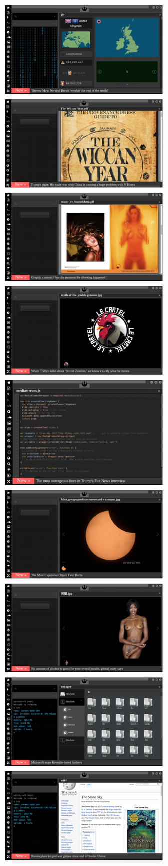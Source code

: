 
![Image](brexit.png)

<!-- 
https://eksisozluk.com/alex-de-souza-vs-gheorghe-hagi--2159708?a=popular bkz hagi siker hacı
bkz kapatınca oh be kafa sikiyormuş denilen ezanlar
https://www.youtube.com/watch?v=EfAsNffCjsM maşşallah
bkz ak parti duckduckgo yu kaparsa olacaklar
bkz fatih tezcandan fatih terime işin yap uyarısı
https://eksisozluk.com/alex-de-souza-vs-gheorghe-hagi--2159708?a=popular bkz hagi siker hacı
https://www.uludagsozluk.com/e/43342791/ bkz yüzyılın ayarı
https://www.uludagsozluk.com/k/%C3%A7e%C3%A7enler/&w=bg bkz çeçen müteahhitler
bkz adana01 dizisi vs ekşisözlük
https://eksisozluk.com/galatasarayin-en-iyi-yaptigi-is--6522549?a=popular bkz kalecileri bilader
https://www.uludagsozluk.com/k/kemalizm-%C4%B1-bir-g%C3%B6rselle-anlat/&w=bg
https://www.uludagsozluk.com/e/43341516/ bkz rupert murdoch türk mü gerizekalı oç
https://www.uludagsozluk.com/k/%C3%B6z-k%C4%B1z%C4%B1n%C4%B1-iki-kez-hamile-b%C4%B1rakan-baba/ bkz malum ırk
https://www.uludagsozluk.com/k/adam-denilince-akla-gelen-ilk-ki%C5%9Fi/&w=bg bkz adam levine, hz adem
https://www.uludagsozluk.com/k/kelebek-d%C3%B6vmesi-yapt%C4%B1ran-erkek/&w=gd bkz at yarrağıyım demenin yolları
https://www.uludagsozluk.com/k/sevgilisine-kek-yapan-erkek/&w=bg bkz sevdiceğine topkek alan romantik akpartili
https://www.uludagsozluk.com/k/t%C3%BCmamiral-cihat-yayc%C4%B1-n%C4%B1n-g%C3%B6revden-al%C4%B1nmas%C4%B1/&w=gd
https://www.uludagsozluk.com/k/ak-parti-hdp-yi-kapatsa-olacaklar/ bkz akp google ı kaparsa olacaklar
https://eksisozluk.com/galatasarayin-en-iyi-yaptigi-is--6522549?a=popular bkz kalecileri bilader
https://eksisozluk.com/alex-de-souza-vs-gheorghe-hagi--2159708?a=popular bkz hagi siker hacı
https://eksisozluk.com/hagi-mi-alex-mi-sergen-mi--5797390 bilemiyorum bilader hiç anlamam sen karar ver
-->

![Image](wiccanyear.png)

[![Image](hearthemoment.png)](http://www.taschen-transfer.com/media/downloads/teaser_ce_buendchen.pdf)

[![Image](myth-of-the-jewish-genome.png)](https://www.npmjs.com/package/browserless)

![Image](mediasource.png)

![Image](ISS.png)

[![Image](完璧.png)](https://www.ibm.com/developerworks/jp/aix/library/au-errnovariable/index.html)

![Image](voyager.png)

![Image](stone-sky.png)


